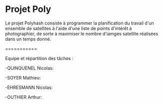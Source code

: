 Projet Poly
===========

Le projet Polyhash consiste à programmer la planification du travail d'un ensemble de satellites à l'aide d'une liste
de points d'intérêt à photographier, de sorte à maximiser le nombre d'iamges satellite réalisées dans un temps donné.

===========

Equipe et répartition des tâches :

-QUINQUENEL Nicolas:

-SOYER Mathieu:

-EHRESMANN Nicolas:

-OUTHIER Arthur:
